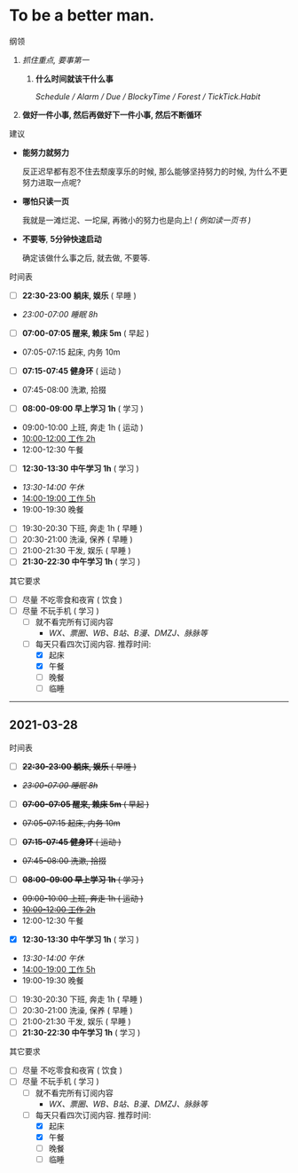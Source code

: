 # To be a better man.

纲领

1.  _抓住重点, 要事第一_

    1.  **什么时间就该干什么事**

        _Schedule / Alarm / Due / BlockyTime / Forest / TickTick.Habit_

1.  **做好一件小事, 然后再做好下一件小事, 然后不断循环**

<!-- 1.  _设定时限: Done is better than perfect._ -->

<!--     _Timer_ -->

建议

-   **能努力就努力**

    反正迟早都有忍不住去颓废享乐的时候, 那么能够坚持努力的时候, 为什么不更努力进取一点呢?

-   **哪怕只读一页**

    我就是一滩烂泥、一坨屎, 再微小的努力也是向上! _( 例如读一页书 )_

-   **不要等**, **5分钟快速启动**

    确定该做什么事之后, 就去做, 不要等.

时间表

- [ ] **22:30-23:00 躺床, 娱乐** ( 早睡 )
- _23:00-07:00 睡眠 8h_
- [ ] **07:00-07:05 醒来, 赖床 5m** ( 早起 )
- 07:05-07:15 起床, 内务 10m
- [ ] **07:15-07:45 健身环** ( 运动 )
- 07:45-08:00 洗漱, 拾掇
- [ ] **08:00-09:00 早上学习 1h** ( 学习 )
- 09:00-10:00 上班, 奔走 1h ( 运动 )
- <u>10:00-12:00 工作 2h</u>
- 12:00-12:30 午餐
- [ ] **12:30-13:30 中午学习 1h** ( 学习 )
- _13:30-14:00 午休_
- <u>14:00-19:00 工作 5h</u>
- 19:00-19:30 晚餐
- [ ] 19:30-20:30 下班, 奔走 1h ( 早睡 )
- [ ] 20:30-21:00 洗澡, 保养 ( 早睡 )
- [ ] 21:00-21:30 干发, 娱乐 ( 早睡 )
- [ ] **21:30-22:30 中午学习 1h** ( 学习 )

其它要求

- [ ] 尽量 不吃零食和夜宵 ( 饮食 )
- [ ] 尽量 不玩手机 ( 学习 )
    - [ ] 就不看完所有订阅内容
        - _WX、票圈、WB、B站、B漫、DMZJ、脉脉等_
    - [ ] 每天只看四次订阅内容. 推荐时间:
        - [x] 起床
        - [x] 午餐
        - [ ] 晚餐
        - [ ] 临睡

---

## 2021-03-28

时间表

- [ ] ~~**22:30-23:00 躺床, 娱乐** ( 早睡 )~~
- ~~_23:00-07:00 睡眠 8h_~~
- [ ] ~~**07:00-07:05 醒来, 赖床 5m** ( 早起 )~~
- ~~07:05-07:15 起床, 内务 10m~~
- [ ] ~~**07:15-07:45 健身环** ( 运动 )~~
- ~~07:45-08:00 洗漱, 拾掇~~
- [ ] ~~**08:00-09:00 早上学习 1h** ( 学习 )~~
- ~~09:00-10:00 上班, 奔走 1h ( 运动 )~~
- ~~<u>10:00-12:00 工作 2h</u>~~
- 12:00-12:30 午餐
- [x] **12:30-13:30 中午学习 1h** ( 学习 )
- _13:30-14:00 午休_
- <u>14:00-19:00 工作 5h</u>
- 19:00-19:30 晚餐
- [ ] 19:30-20:30 下班, 奔走 1h ( 早睡 )
- [ ] 20:30-21:00 洗澡, 保养 ( 早睡 )
- [ ] 21:00-21:30 干发, 娱乐 ( 早睡 )
- [ ] **21:30-22:30 中午学习 1h** ( 学习 )

其它要求

- [ ] 尽量 不吃零食和夜宵 ( 饮食 )
- [ ] 尽量 不玩手机 ( 学习 )
    - [ ] 就不看完所有订阅内容
        - _WX、票圈、WB、B站、B漫、DMZJ、脉脉等_
    - [ ] 每天只看四次订阅内容. 推荐时间:
        - [x] 起床
        - [x] 午餐
        - [ ] 晚餐
        - [ ] 临睡
